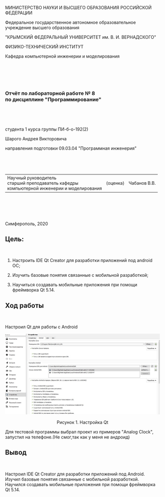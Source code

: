 
МИНИСТЕРСТВО НАУКИ  И ВЫСШЕГО ОБРАЗОВАНИЯ РОССИЙСКОЙ ФЕДЕРАЦИИ  


Федеральное государственное автономное образовательное учреждение высшего образования  


"КРЫМСКИЙ ФЕДЕРАЛЬНЫЙ УНИВЕРСИТЕТ им. В. И. ВЕРНАДСКОГО"  


ФИЗИКО-ТЕХНИЧЕСКИЙ ИНСТИТУТ  


Кафедра компьютерной инженерии и моделирования


<br/><br/>


​


### Отчёт по лабораторной работе № 8<br/> по дисциплине "Программирование"


<br/>


​


студента 1 курса группы ПИ-б-о-192(2) 

Шарого Андрея Викторовича


направления подготовки 09.03.04 "Программная инженерия"  


<br/>


​


<table>


<tr><td>Научный руководитель<br/> старший преподаватель кафедры<br/> компьютерной инженерии и моделирования</td>


<td>(оценка)</td>


<td>Чабанов В.В.</td>


</tr>


</table>


<br/><br/>


​


Симферополь, 2020

<h2><b>Цель:</b></h2><br/>

1. Настроить IDE Qt Creator для разработки приложений под android ОС;

2. Изучить базовые понятия связанные с мобильной разработкой;

3. Научиться создавать мобильные приложения при помощи фреймворка Qt 5.14.

<h2><b>Ход работы</b></h2><br/>

Настроил Qt для работы с Android

<img src="images/1(2).jpg">
<p align="center">Рисунок 1. Настройка Qt</p>

Для тестовой программы выбрал проект из примеров "Analog Clock", запустил на телефоне.(Не смог,так как у меня не андроид)


<h2><b>Вывод</b></h2><br/>
<p>Настроил IDE Qt Creator для разработки приложений под Android. Изучил базовые понятия связанные с мобильной разработкой. Научился создавать мобильные приложения при помощи фреймворка Qt 5.14.</p>
